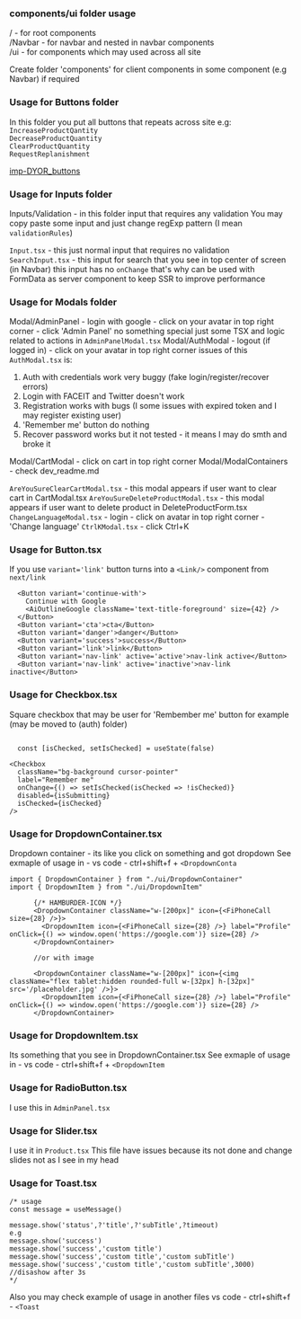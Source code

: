 ### components/ui folder usage

/ - for root components<br/>
/Navbar - for navbar and nested in navbar components<br/>
/ui - for components which may used across all site<br/>

Create folder 'components' for client components in some component (e.g Navbar) if required

### Usage for Buttons folder

In this folder you put all buttons that repeats across site e.g:<br/>
`IncreaseProductQantity`<br/>
`DecreaseProductQuantity`<br/>
`ClearProductQuantity`<br/>
`RequestReplanishment`

[imp-DYOR_buttons](https://github.com/users/nicitaacom/projects/5/views/1?pane=issue&itemId=44292532&sortedBy%5Bdirection%5D=desc&sortedBy%5BcolumnId%5D=59471618)

### Usage for Inputs folder

Inputs/Validation - in this folder input that requires any validation
You may copy paste some input and just change regExp pattern (I mean `validationRules`)

`Input.tsx` - this just normal input that requires no validation<br/>
`SearchInput.tsx` - this input for search that you see in top center of screen (in Navbar)
this input has no `onChange` that's why can be used with FormData as server component to keep SSR to improve performance

### Usage for Modals folder

Modal/AdminPanel - login with google - click on your avatar in top right corner - click 'Admin Panel'
no something special just some TSX and logic related to actions in `AdminPanelModal.tsx`
Modal/AuthModal - logout (if logged in) - click on your avatar in top right corner
issues of this `AuthModal.tsx` is:

1. Auth with credentials work very buggy (fake login/register/recover errors)
2. Login with FACEIT and Twitter doesn't work
3. Registration works with bugs (I some issues with expired token and I may register existing user)
4. 'Remember me' button do nothing
5. Recover password works but it not tested - it means I may do smth and broke it

Modal/CartModal - click on cart in top right corner
Modal/ModalContainers - check dev_readme.md

`AreYouSureClearCartModal.tsx` - this modal appears if user want to clear cart in CartModal.tsx
`AreYouSureDeleteProductModal.tsx` - this modal appears if user want to delete product in DeleteProductForm.tsx
`ChangeLanguageModal.tsx` - login - click on avatar in top right corner - 'Change language'
`CtrlKModal.tsx` - click Ctrl+K

### Usage for Button.tsx

If you use `variant='link'` button turns into a `<Link/>` component from `next/link`

```tsx
  <Button variant='continue-with'>
    Continue with Google
    <AiOutlineGoogle className='text-title-foreground' size={42} />
  </Button>
  <Button variant='cta'>cta</Button>
  <Button variant='danger'>danger</Button>
  <Button variant='success'>success</Button>
  <Button variant='link'>link</Button>
  <Button variant='nav-link' active='active'>nav-link active</Button>
  <Button variant='nav-link' active='inactive'>nav-link inactive</Button>
```

### Usage for Checkbox.tsx

Square checkbox that may be user for 'Rembember me' button for example (may be moved to (auth) folder)

```tsx

  const [isChecked, setIsChecked] = useState(false)

<Checkbox
  className="bg-background cursor-pointer"
  label="Remember me"
  onChange={() => setIsChecked(isChecked => !isChecked)}
  disabled={isSubmitting}
  isChecked={isChecked}
/>
```

### Usage for DropdownContainer.tsx

Dropdown container - its like you click on something and got dropdown
See exmaple of usage in - vs code - ctrl+shift+f + `<DropdownConta`

```tsx
import { DropdownContainer } from "./ui/DropdownContainer"
import { DropdownItem } from "./ui/DropdownItem"

      {/* HAMBURDER-ICON */}
      <DropdownContainer className="w-[200px]" icon={<FiPhoneCall size={28} />}>
        <DropdownItem icon={<FiPhoneCall size={28} />} label="Profile" onClick={() => window.open('https://google.com')} size={28} />
      </DropdownContainer>

      //or with image

      <DropdownContainer className="w-[200px]" icon={<img className="flex tablet:hidden rounded-full w-[32px] h-[32px]" src='/placeholder.jpg' />}>
        <DropdownItem icon={<FiPhoneCall size={28} />} label="Profile" onClick={() => window.open('https://google.com')} size={28} />
      </DropdownContainer>

```

### Usage for DropdownItem.tsx

Its something that you see in DropdownContainer.tsx
See exmaple of usage in - vs code - ctrl+shift+f + `<DropdownItem`

### Usage for RadioButton.tsx

I use this in `AdminPanel.tsx`

### Usage for Slider.tsx

I use it in `Product.tsx`
This file have issues because its not done and change slides not as I see in my head

### Usage for Toast.tsx

```tsx
/* usage
const message = useMessage()

message.show('status',?'title',?'subTitle',?timeout)
e.g
message.show('success')
message.show('success','custom title')
message.show('success','custom title','custom subTitle')
message.show('success','custom title','custom subTitle',3000) //disashow after 3s
*/
```

Also you may check example of usage in another files
vs code - ctrl+shift+f - `<Toast`
